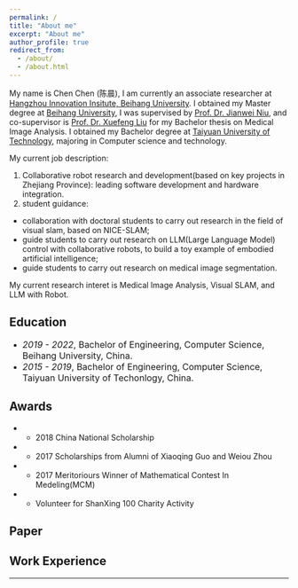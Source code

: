 ```yaml
---
permalink: /
title: "About me"
excerpt: "About me"
author_profile: true
redirect_from: 
  - /about/
  - /about.html
---
```

My name is Chen Chen (陈晨), 
I am currently an associate researcher at <a href="https://hzii.buaa.edu.cn" target="_blank">Hangzhou Innovation Insitute, Beihang University</a>. 
I obtained my Master degree at <a href="https://ev.buaa.edu.cn" target="_blank">Beihang University</a>, I was supervised by <a href="https://shi.buaa.edu.cn/07382/en/index.htm" target="_blank">Prof. Dr. Jianwei Niu</a>, and co-supervisor is <a href="https://scse.buaa.edu.cn/info/1388/8172.htm" target="_blank"> Prof. Dr. Xuefeng Liu</a> for my Bachelor thesis on Medical Image Analysis.
I obtained my Bachelor degree at <a href="https://english.tyut.edu.cn" target="_blank">Taiyuan University of Technology</a>, majoring in Computer science and technology.

My current job description:
1. Collaborative robot research and development(based on key projects in Zhejiang Province): leading software development and hardware integration.
2. student guidance: 
- collaboration with doctoral students to carry out research in the field of visual slam, based on NICE-SLAM; 
- guide students to carry out research on LLM(Large Language Model) control with collaborative robots, to build a toy example of embodied artificial intelligence;
- guide students to carry out research on medical image segmentation.


My current research interet is Medical Image Analysis, Visual SLAM, and LLM with Robot.

## Education
- *<font size=3>2019 - 2022</font>*<font size=3>, Bachelor of Engineering, Computer Science, Beihang University, China. </font>
- *<font size=3>2015 - 2019</font>*<font size=3>, Bachelor of Engineering, Computer Science, Taiyuan University of Techonlogy, China. </font>

## Awards
- * 2018 China National Scholarship
- * 2017 Scholarships from Alumni of Xiaoqing Guo and Weiou Zhou
- * 2017 Meritoriours Winner of Mathematical Contest In Medeling(MCM)
- * Volunteer for ShanXing 100 Charity Activity

## Paper

## Work Experience 


---
<script type="text/javascript" id="clstr_globe" src="//clustrmaps.com/globe.js?d=hhQoIXhmr9DNlT_wos8ClOn-HmKrhWiB2HKR_WCBJDQ"></script>